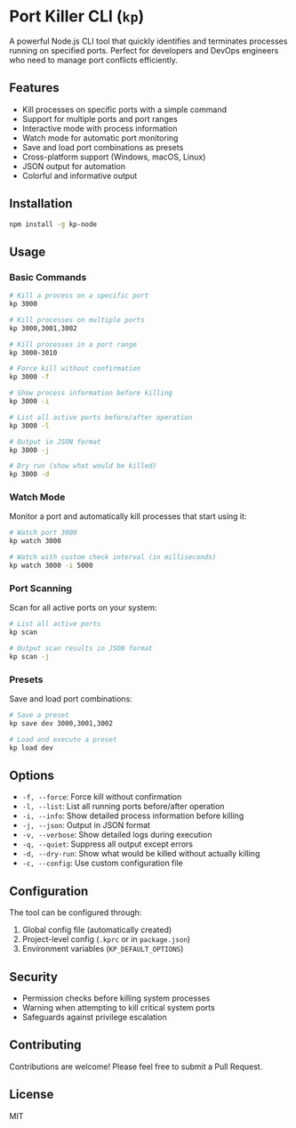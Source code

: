 # Port Killer CLI (`kp`)

A powerful Node.js CLI tool that quickly identifies and terminates processes running on specified ports. Perfect for developers and DevOps engineers who need to manage port conflicts efficiently.

## Features

- Kill processes on specific ports with a simple command
- Support for multiple ports and port ranges
- Interactive mode with process information
- Watch mode for automatic port monitoring
- Save and load port combinations as presets
- Cross-platform support (Windows, macOS, Linux)
- JSON output for automation
- Colorful and informative output

## Installation

```bash
npm install -g kp-node
```

## Usage

### Basic Commands

```bash
# Kill a process on a specific port
kp 3000

# Kill processes on multiple ports
kp 3000,3001,3002

# Kill processes in a port range
kp 3000-3010

# Force kill without confirmation
kp 3000 -f

# Show process information before killing
kp 3000 -i

# List all active ports before/after operation
kp 3000 -l

# Output in JSON format
kp 3000 -j

# Dry run (show what would be killed)
kp 3000 -d
```

### Watch Mode

Monitor a port and automatically kill processes that start using it:

```bash
# Watch port 3000
kp watch 3000

# Watch with custom check interval (in milliseconds)
kp watch 3000 -i 5000
```

### Port Scanning

Scan for all active ports on your system:

```bash
# List all active ports
kp scan

# Output scan results in JSON format
kp scan -j
```

### Presets

Save and load port combinations:

```bash
# Save a preset
kp save dev 3000,3001,3002

# Load and execute a preset
kp load dev
```

## Options

- `-f, --force`: Force kill without confirmation
- `-l, --list`: List all running ports before/after operation
- `-i, --info`: Show detailed process information before killing
- `-j, --json`: Output in JSON format
- `-v, --verbose`: Show detailed logs during execution
- `-q, --quiet`: Suppress all output except errors
- `-d, --dry-run`: Show what would be killed without actually killing
- `-c, --config`: Use custom configuration file

## Configuration

The tool can be configured through:

1. Global config file (automatically created)
2. Project-level config (`.kprc` or in `package.json`)
3. Environment variables (`KP_DEFAULT_OPTIONS`)

## Security

- Permission checks before killing system processes
- Warning when attempting to kill critical system ports
- Safeguards against privilege escalation

## Contributing

Contributions are welcome! Please feel free to submit a Pull Request.

## License

MIT 